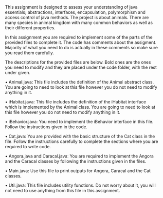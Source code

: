 This assignment is designed to assess your understanding of java essentials; abstractions, interfaces,
encapsulation, polymorphism and access control of java methods. The project is about animals. There
are many species in animal kingdom with many common behaviors as well as their different properties.

In this assignment you are required to implement some of the parts of the provided files to complete
it. The code has comments about the assigment. Majority of what you need to do is actually in these
comments so make sure you read them carefully.

The descriptions for the provided files are below. Bold ones are the ones you need to modify and
they are placed under the code folder, with the rest under given.

• Animal.java: This file includes the definition of the Animal abstract class. You are going to need
to look at this file however you do not need to modify anything in it.

• iHabitat.java: This file includes the definition of the iHabitat interface which is implemented by
the Animal class. You are going to need to look at this file however you do not need to modify
anything in it.

• iBehavior.java: You need to implement the iBehavior interface in this file. Follow the instructions given in the code.

• Cat.java: You are provided with the basic structure of the Cat class in the file. Follow the
instructions carefully to complete the sections where you are required to write code.

• Angora.java and Caracal.java: You are required to implement the Angora and the Caracal
classes by following the instructions given in the files.

• Main.java: Use this file to print outputs for Angora, Caracal and the Cat classes.

• Util.java: This file includes utility functions. Do not worry about it, you will not need to use
anything from this file in this assignment.
